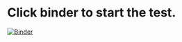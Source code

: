 # Click binder to start the test.
[![Binder](https://mybinder.org/badge_logo.svg)](https://mybinder.org/v2/gh/airnh-courses/basic_python/HEAD)
